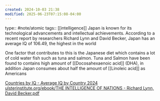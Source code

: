 ```yaml
---
created: 2024-10-03 21:38
modified: 2025-06-23T07:15:08-04:00
---
```

type:: #note/atomic
tags::  [[intelligence]]
Japan is known for its technological advancements and intellectual achievements. According to a recent report by researchers Richard Lynn and David Becker, Japan has an average IQ of 106.49, the highest in the world

One factor that contributes to this is the Japanese diet which contains a lot of cold water fish such as tuna and salmon. Tuna and Salmon have been found to contains high amount of [[Docosahexaenoic acid]] (DHA), in addition Japan consumes about half the amount of [[Linoleic acid]] as Americans



[Countries by IQ - Average IQ by Country 2024](https://worldpopulationreview.com/country-rankings/average-iq-by-country)
[ulsterinstitute.org/ebook/THE INTELLIGENCE OF NATIONS - Richard Lynn, David Becker.pdf](https://www.ulsterinstitute.org/ebook/THE%20INTELLIGENCE%20OF%20NATIONS%20-%20Richard%20Lynn,%20David%20Becker.pdf)
